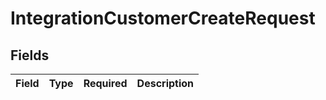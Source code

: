 # IntegrationCustomerCreateRequest


## Fields

| Field       | Type        | Required    | Description |
| ----------- | ----------- | ----------- | ----------- |